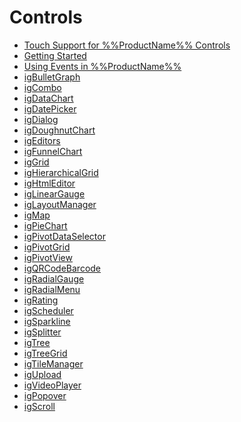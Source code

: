 ﻿<!--
|metadata|
{
    "fileName": "jqueryuicomponents-landingpage",
    "controlName": [],
    "tags": []
}
|metadata|
-->

# Controls



-   [Touch Support for %%ProductName%% Controls](Touch-Support-for-NetAdvantage-for-jQuery-Controls.html)
-   [Getting Started](Getting-Started.html)
-   [Using Events in %%ProductName%%](Using-Events-in-NetAdvantage-for-jQuery.html)
-   [igBulletGraph](igBulletGraph.html)
-   [igCombo](igCombo-igCombo.html)
-   [igDataChart](igDataChart-Landing-Page.html)
-   [igDatePicker](igDatePicker-igDatePicker.html)
-   [igDialog](igDialog.html)
-   [igDoughnutChart](igDoughnutChart.html)
-   [igEditors](igEditors-LandingPage.html)
-   [igFunnelChart](igFunnelChart-igFunnelChart.html)
-   [igGrid](igGrid.html)
-   [igHierarchicalGrid](igHierarchicalGrid-igHierarchicalGrid.html)
-   [igHtmlEditor](igHtmlEditor-igHtmlEditor.html)
-   [igLinearGauge](igLinearGauge.html)
-   [igLayoutManager](igLayoutManager-Landing-Page.html)
-   [igMap](igMap-landing-page.html)
-   [igPieChart](igPieChart.html)
-   [igPivotDataSelector](igPivotDataSelector.html)
-   [igPivotGrid](igPivotGrid.html)
-   [igPivotView](igPivotView.html)
-   [igQRCodeBarcode](igQRCodeBarcode.html)
-   [igRadialGauge](igRadialGauge.html)
-   [igRadialMenu](igRadialMenu.html)
-   [igRating](igRating-igRating.html)
-   [igScheduler](igscheduler-landing.html)
-   [igSparkline](igSparkline-Landing.html)
-   [igSplitter](igSplitter.html)
-   [igTree](igTree-igTree.html)
-   [igTreeGrid](igTreeGrid-Landing-Page.html)
-   [igTileManager](igTileManager-Landing-Page.html)
-   [igUpload](igUpload-igUpload.html)
-   [igVideoPlayer](VideoPlayer.html)
-   [igPopover](igPopover-LandingPage.html)
-   [igScroll](igScroll.html)

 

 


